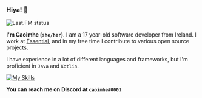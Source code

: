 ### Hiya! 👋
![Last.FM status](https://badges.lastfm.workers.dev/last-played?user=cbyrneee&style=for-the-badge)

**I'm Caoimhe (`she/her`)**. I am a 17 year-old software developer from Ireland. I work at [Essential](https://essential.gg), and in my free time I contribute to various open source projects.

I have experience in a lot of different languages and frameworks, but I'm proficient in `Java` and `Kotlin`.

[![My Skills](https://skillicons.dev/icons?i=java,kotlin,idea,ts,swift,svelte,tailwind,react,next,tauri,rust)](https://skillicons.dev)

**You can reach me on Discord at `caoimhe#0001`**
